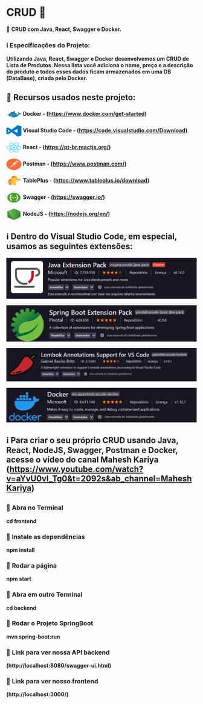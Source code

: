 # CRUD :file_folder:
:bookmark_tabs: **CRUD com Java, React, Swagger e Docker.**

### :information_source: Especificações do Projeto:

**Utilizando Java, React, Swagger e Docker desenvolvemos um CRUD de Lista de Produtos. Nessa lista você adiciona o nome, preço e a descrição do produto e todos esses dados ficam armazenados em uma DB (DataBase), criada pelo Docker.**

## 📌 Recursos usados neste projeto: 

<img align="center" alt="icon-js" height="30" width="40" src="https://raw.githubusercontent.com/devicons/devicon/master/icons/docker/docker-original.svg" style="max-width:100%;"></img> **Docker - (https://www.docker.com/get-started)**

<img align="center" alt="icon-js" height="30" width="40" src="icons/visual-studio-code-logo-svg-vector.svg" style="max-width:100%;"></img> **Visual Studio Code -  (https://code.visualstudio.com/Download)**

<img align="center" alt="icon-js" height="30" width="40" src="https://raw.githubusercontent.com/devicons/devicon/master/icons/react/react-original.svg" style="max-width:100%;"></img> **React - (https://pt-br.reactjs.org/)**

<img align="center" alt="icon-js" height="30" width="40" src="icons/getpostman-icon.svg" style="max-width:100%;"></img> **Postman - (https://www.postman.com/)**

<img align="center" alt="icon-js" height="30" width="40" src="icons/tableplus-v1.png" style="max-width:100%;"></img> **TablePlus - (https://www.tableplus.io/download)**

<img align="center" alt="icon-js" height="30" width="40" src="icons/swagger-seeklogo.com.svg" style="max-width:100%;"></img> **Swagger - (https://swagger.io/)**

<img align="center" alt="icon-js" height="30" width="40" src="https://raw.githubusercontent.com/devicons/devicon/master/icons/nodejs/nodejs-original.svg" style="max-width:100%;"></img> **NodeJS - (https://nodejs.org/en/)**

## :information_source: Dentro do Visual Studio Code, em especial, usamos as seguintes extensões:

<p align="left">
  <img src="extensions/java-extension.png">
  </p>
  
 <p align="left">
  <img src="extensions/springboot-extension.png">
  </p>
  
 <p align="left">
  <img src="extensions/lombok-extension.png">
  </p>
  
 <p align="left">
  <img src="extensions/docker-extension.png">
  </p>

## :information_source: **Para criar o seu próprio CRUD usando Java, React, NodeJS, Swagger, Postman e Docker, acesse o vídeo do canal Mahesh Kariya (https://www.youtube.com/watch?v=aYvU0vI_Tg0&t=2092s&ab_channel=MaheshKariya)**

##
### 📍 **Abra no Terminal**
**cd frontend**

### 📍 **Instale as dependências**
**npm install**

### 📍 **Rodar a página**
**npm start**

### 📍 **Abra em outro Terminal**
**cd backend**

### 📍 **Rodar o Projeto SpringBoot**
**mvn spring-boot:run**

### 📍 **Link para ver nossa API backend**
**(http://localhost:8080/swagger-ui.html)**

### 📍 **Link para ver nosso frontend**
**(http://localhost:3000/)**



